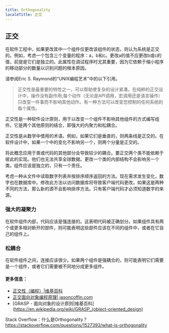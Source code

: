 ```yaml
---
title: Orthogonality
localeTitle: 正交
---
```

## 正交

在软件工程中，如果更改其中一个组件仅更改该组件的状态，则认为系统是正交的。例如，考虑一个包含三个变量的程序：a，b和c。更改a的值不应更改b或c的值，前提是它们是独立的。此属性在调试程序时尤其重要，因为它依赖于缩小程序的移动部分的数量以识别问题的根本原因。

请参阅Eric S. Raymond的“UNIX编程艺术”中的以下引用。

> 正交性是最重要的特性之一，可以帮助使复杂的设计紧凑。在纯粹的正交设计中，操作没有副作用;每个动作（无论是API调用，宏调用还是语言操作）只改变一件事而不影响其他动作。有一种方法可以改变您控制的任何系统的每个属性。

正交性是一种软件设计原则，用于以改变一个组件不影响其他组件的方式编写组件。它是两个其他原则的结合，即强大的内聚力和松耦合。

正交性是从数学中借用的术语。例如，如果它们是垂直的，则两条线是正交的。在软件设计中，如果一个中的变化不影响另一个，则两个分量是正交的。

将此概念应用于类或代码的其他部分会导致较少的耦合。要正交两个类不能依赖于彼此的实现。他们也无法共享全球数据。更改一个类的内部结构不会影响另一个类。组件应该是独立的，只有一个责任。

考虑一种从文件中读取数字列表并按排序顺序返回的方法。现在需求发生变化，数字也在数据库中。修改此方法以访问数据库将导致客户端代码更改。如果这是两种不同的方法，那么新的源不会影响排序方法。只有客户端代码才必须知道数字的来源。

### 强大的凝聚力

在软件组件内部，代码应该是强连接的。这表明代码被正确划分。如果组件具有两个或更多相对断开的部件，则可能表明这些部件应该在不同的组件中，或者在它自己的组件上。

### 松耦合

在软件组件之间，连接应该很少。如果两个组件是强耦合的，则可能表明它们需要是一个组件，或者它们需要被不同地分成更多组件。

#### 更多信息：

*   [正交性（编程）|维基百科](https://en.wikipedia.org/wiki/Orthogonality_(programming))
*   [正交面向对象编程原理| jasoncoffin.com](http://www.jasoncoffin.com/cohesion-and-coupling-principles-of-orthogonal-object-oriented-programming/)
*   [GRASP - 面向对象的设计原则|维基百科](https://en.wikipedia.org/wiki/GRASP_(object-oriented_design)

Stack Overflow：什么是Orthogonality？ https://stackoverflow.com/questions/1527393/what-is-orthogonality